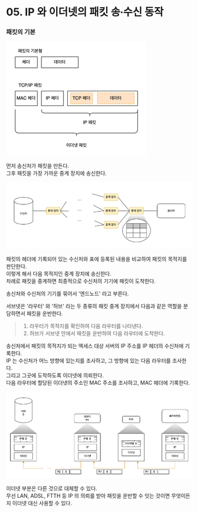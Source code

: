 # 05. IP 와 이더넷의 패킷 송∙수신 동작 

### 패킷의 기본

![패킷의 모습](images/IMG_02_05_01.png)

먼저 송신처가 패킷을 만든다.  
그후 패킷을 가장 가까운 중계 장치에 송신한다.

![중계장치](images/IMG_02_05_02.png)

패킷의 헤더에 기록되어 있는 수신처와 표에 등록된 내용을 비교하여 패킷의 목적지를 판단한다.  
이렇게 해서 다음 목적지인 중계 장치에 송신한다.  
차례로 패킷을 중계하면 최종적으로 수신처의 기기에 패킷이 도착한다.

송신처와 수신처의 기기를 묶어서 '엔드노드' 라고 부른다.

서브넷은 '라우터' 와 '허브' 라는 두 종류의 패킷 중계 장치에서 다음과 같은 역할을 분담하면서 패킷을 운반한다.
> 1. 라우터가 목적지를 확인하여 다음 라우터를 나타낸다.
> 2. 허브가 서브넷 안에서 패킷을 운반하여 다음 라우터에 도착한다.

송신처에서 패킷의 목적지가 되는 액세스 대상 서버의 IP 주소를 IP 헤더의 수신처에 기록한다.  
IP 는 수신처가 어느 방향에 있는지를 조사하고, 그 방향에 있는 다음 라우터를 조사한다.  
그리고 그곳에 도착하도록 이더넷에 의뢰한다.  
다음 라우터에 할당된 이더넷의 주소인 MAC 주소를 조사하고, MAC 헤더에 기록한다.

![패킷을 운반하는 원리](images/IMG_02_05_03.png)

이더넷 부분은 다른 것으로 대체할 수 있다.  
무선 LAN, ADSL, FTTH 등 IP 의 의뢰를 받아 패킷을 운반할 수 잇는 것이면 무엇이든지 이더넷 대신 사용할 수 있다.

